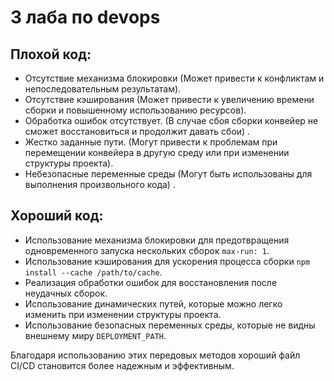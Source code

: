 ﻿# 3 лаба по devops
## Плохой код:

* Отсутствие механизма блокировки (Может привести к конфликтам и непоследовательным результатам).
* Отсутствие кэширования (Может привести к увеличению времени сборки и повышенному использованию ресурсов).
* Обработка ошибок отсутствует. (В случае сбоя сборки конвейер не сможет восстановиться и продолжит давать сбои) .
* Жестко заданные пути. (Могут привести к проблемам при перемещении конвейера в другую среду или при изменении структуры проекта).
* Небезопасные переменные среды (Могут быть использованы для выполнения произвольного кода) .

## Хороший код:
* Использование механизма блокировки для предотвращения одновременного запуска нескольких сборок `max-run: 1`.
* Использование кэширования для ускорения процесса сборки `npm install --cache /path/to/cache`.
* Реализация обработки ошибок для восстановления после неудачных сборок.
* Использование динамических путей, которые можно легко изменить при изменении структуры проекта.
* Использование безопасных переменных среды, которые не видны внешнему миру `DEPLOYMENT_PATH`.

Благодаря использованию этих передовых методов хороший файл CI/CD становится более надежным и эффективным.

